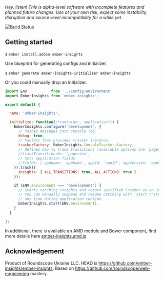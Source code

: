 _Hey, listen! This is alpha-level software with incomplete features and planned future changes. Use at your own risk, expect some instability, disruption and source-level incompatibility for a while yet._

[![Build Status](https://travis-ci.org/ember-insights/ember-insights.svg?branch=master)](https://travis-ci.org/ember-insights/ember-insights)

## Getting started

`$` `ember install:addon ember-insights`

Use blueprint for generating configs and initializer.

`$` `ember generate ember-insights-initializer ember-insights`

Or you could manually drop an initializer.

```javascript
import ENV           from '../config/environment'
import EmberInsights from 'ember-insights';

export default {

  name: 'ember-insights',

  initialize: function(/*container, application*/) {
    EmberInsights.configure('development', {
      // Pushes messages into console log.
      debug: true,
      // Factory that provides tracker instance.
      trackerFactory: EmberInsights.ConsoleTracker.factory,
      // Defines how to track transitions (available options are 'pageview', 'event').
      //trackTransitionsAs: 'pageview',
      // Sets application fields.
      //fields: { appName: 'appName', appId: 'appId', appVersion: 'appVersion'},
    }).track({
      insights: { ALL_TRANSITIONS: true, ALL_ACTIONS: true }
    });

    if (ENV.environment === 'development') {
      // Starts catching insights and return spicified tracker as an instance.
      // You can manually suspend and resume catching with 'start'/'stop' functions
      // any time during application runtime.
      EmberInsights.start(ENV.environment);
    }
  }

};

```

In additional, there is available an AMD module and Bower component, find more details here [ember-insights.amd.js](https://github.com/ember-insights/ember-insights.amd.js)


## Acknowledgement

Product of Roundscope Ukraine LLC. HEAD is https://github.com/ember-insights/ember-insights. Based on https://github.com/roundscope/web-engineering mastery.

